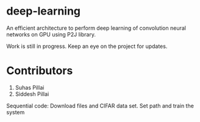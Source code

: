 # deep-learning

An efficient architecture to perform deep learning of convolution neural networks on GPU using P2J library.
<br>

Work is still in progress. Keep an eye on the project for updates.

# Contributors
1. Suhas Pillai
2. Siddesh Pillai


Sequential code: 
Download files and CIFAR data set.
Set path and train the system

 
